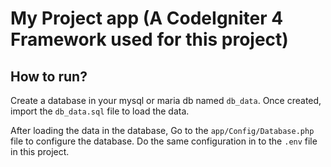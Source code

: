 # My Project app (A CodeIgniter 4 Framework used for this project)

## How to run?

Create a database in your mysql or maria db named ```db_data```. Once created, import the ```db_data.sql``` file to load the data.

After loading the data in the database, Go to the ```app/Config/Database.php``` file to configure the database. Do the same configuration in to the ```.env``` file in this project.


